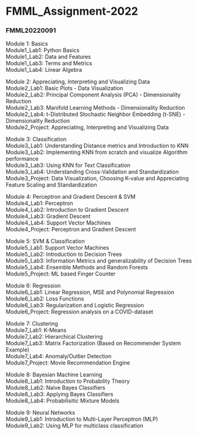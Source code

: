 # FMML_Assignment-2022

### FMML20220091

Module 1: Basics  
Module1_Lab1: Python Basics  
Module1_Lab2: Data and Features  
Module1_Lab3: Terms and Metrics  
Module1_Lab4: Linear Algebra  

Module 2: Appreciating, Interpreting and Visualizing Data  
Module2_Lab1: Basic Plots - Data Visualization  
Module2_Lab2: Principal Component Analysis (PCA) - Dimensionality Reduction  
Module2_Lab3: Manifold Learning Methods - Dimensionality Reduction  
Module2_Lab4: t-Distributed Stochastic Neighbor Embedding (t-SNE) - Dimensionality Reduction  
Module2_Project: Appreciating, Interpreting and Visualizing Data  

Module 3: Classification  
Module3_Lab1: Understanding Distance metrics and Introduction to KNN  
Module3_Lab2: Implementing KNN from scratch and visualize Algorithm performance  
Module3_Lab3: Using KNN for Text Classification  
Module3_Lab4: Understanding Cross-Validation and Standardization  
Module3_Project: Data Visualization, Choosing K-value and Appreciating Feature Scaling and Standardization  

Module 4: Perceptron and Gradient Descent & SVM  
Module4_Lab1: Perceptron  
Module4_Lab2: Introduction to Gradient Descent  
Module4_Lab3: Gradient Descent  
Module4_Lab4: Support Vector Machines  
Module4_Project: Perceptron and Gradient Descent  

Module 5: SVM & Classification  
Module5_Lab1: Support Vector Machines  
Module5_Lab2: Introduction to Decision Trees  
Module5_Lab3: Information Metrics and generalizability of Decision Trees  
Module5_Lab4: Ensemble Methods and Random Forests  
Module5_Project: ML based Finger Counter  

Module 6: Regression  
Module6_Lab1: Linear Regression, MSE and Polynomial Regression  
Module6_Lab2: Loss Functions  
Module6_Lab3: Regularization and Logistic Regression  
Module6_Project: Regression analysis on a COVID-dataset  

Module 7: Clustering  
Module7_Lab1: K-Means  
Module7_Lab2: Hierarchical Clustering  
Module7_Lab3: Matrix Factorization (Based on Recommender System Example)  
Module7_Lab4: Anomaly/Outlier Detection  
Module7_Project: Movie Recommendation Engine  

Module 8: Bayesian Machine Learning  
Module8_Lab1: Introduction to Probability Theory  
Module8_Lab2: Naive Bayes Classifiers  
Module8_Lab3: Applying Bayes Classifiers  
Module8_Lab4: Probabilisitic Mixture Models  

Module 9: Neural Networks  
Module9_Lab1: Introduction to Multi-Layer Perceptron (MLP)  
Module9_Lab2: Using MLP for multiclass classification  
